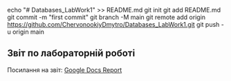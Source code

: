 echo "# Databases_LabWork1" >> README.md
git init
git add README.md
git commit -m "first commit"
git branch -M main
git remote add origin https://github.com/ChervonookiyDmytro/Databases_LabWork1.git
git push -u origin main
## Звіт по лабораторній роботі
Посилання на звіт: [Google Docs Report](https://docs.google.com/document/d/1Ipn9bkfHludV9w_0jEYOB6O0bZm9NiGnHrt1xcS_158/edit?usp=sharing)
